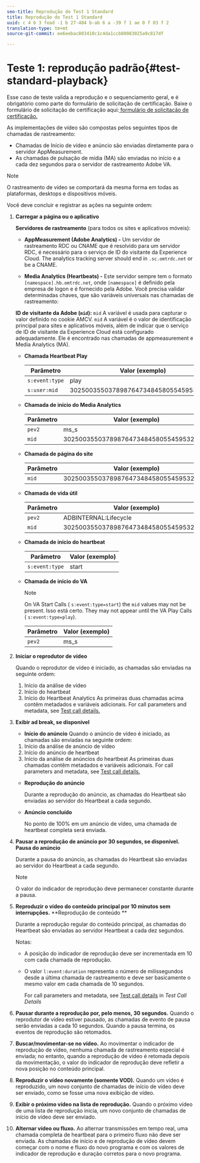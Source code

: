 ```yaml
---
seo-title: Reprodução do Test 1 Standard
title: Reprodução do Test 1 Standard
uuid: c 4 b 3 fead -1 b 27-484 b-ab 6 a -39 f 1 ae 0 f 03 f 2
translation-type: tm+mt
source-git-commit: ee6eebac803410c1c4da1ccb80083025a9c817df

---
```



# Teste 1: reprodução padrão{#test-standard-playback}

Esse caso de teste valida a reprodução e o sequenciamento geral, e é obrigatório como parte do formulário de solicitação de certificação. Baixe o formulário de solicitação de certificação aqui:[ formulário de solicitação de certificação.](cert_req_form_nielsen.docx)

As implementações de vídeo são compostas pelos seguintes tipos de chamadas de rastreamento:
* Chamadas de Início de vídeo e anúncio são enviadas diretamente para o servidor AppMeasurement.
* As chamadas de pulsação de mídia (MA) são enviadas no início e a cada dez segundos para o servidor de rastreamento Adobe VA.

>[!NOTE]
>O rastreamento de vídeo se comportará da mesma forma em todas as plataformas, desktops e dispositivos móveis.

Você deve concluir e registrar as ações na seguinte ordem:

1. **Carregar a página ou o aplicativo**

   **Servidores de rastreamento** (para todos os sites e aplicativos móveis):

   * **AppMeasurement (Adobe Analytics) -** Um servidor de rastreamento RDC ou CNAME que é resolvido para um servidor RDC, é necessário para o serviço de ID do visitante da Experience Cloud. The analytics tracking server should end in `.sc.omtrdc.net` or be a CNAME.

   * **Media Analytics (Heartbeats) -** Este servidor sempre tem o formato `[namespace].hb.omtrdc.net`, onde `[namespace]` é definido pela empresa de logon e é fornecido pela Adobe.
   Você precisa validar determinadas chaves, que são variáveis universais nas chamadas de rastreamento:

   **ID de visitante da Adobe (`mid`):** `mid` A variável é usada para capturar o valor definido no cookie AMCV. `mid` A variável é o valor de identificação principal para sites e aplicativos móveis, além de indicar que o serviço de ID de visitante da Experience Cloud está configurado adequadamente. Ele é encontrado nas chamadas de appmeasurement e Media Analytics (MA).

   * **Chamada Heartbeat Play**

      | Parâmetro | Valor (exemplo) |
      |---|---|
      | `s:event:type` | play |
      | `s:user:mid` | 30250035503789876473484580554595324209 |

   * **Chamada de início do Media Analytics**

      | Parâmetro | Valor (exemplo) |
      |---|---|
      | `pev2` | ms_s |
      | `mid` | 30250035503789876473484580554595324209 |

   * **Chamada de página do site**

      | Parâmetro | Valor (exemplo) |
      |---|---|
      | `mid` | 30250035503789876473484580554595324209 |

   * **Chamada de vida útil**

      | Parâmetro | Valor (exemplo) |
      |---|---|
      | `pev2` | ADBINTERNAL:Lifecycle |
      | `mid` | 30250035503789876473484580554595324209 |

   * **Chamada de início do heartbeat**

      | Parâmetro | Valor (exemplo) |
      |---|---|
      | `s:event:type` | start |

   * **Chamada de início do VA**

      >[!NOTE]
      >
      >On VA Start Calls ( `s:event:type=start`) the `mid` values may not be present. Isso está certo. They may not appear until the VA Play Calls ( `s:event:type=play`).

      | Parâmetro | Valor (exemplo) |
      |---|---|
      | `pev2` | ms_s |


1. **Iniciar o reprodutor de vídeo**

   Quando o reprodutor de vídeo é iniciado, as chamadas são enviadas na seguinte ordem:

   1. Início da análise de vídeo
   1. Início do heartbeat
   1. Início do Heartbeat Analytics
   As primeiras duas chamadas acima contêm metadados e variáveis adicionais. For call parameters and metadata, see [Test call details.](../../sdk-implement/validation/test-call-details.md)

1. **Exibir ad break, se disponível**

   * **Início do anúncio**
   Quando o anúncio de vídeo é iniciado, as chamadas são enviadas na seguinte ordem:

   1. Início da análise de anúncio de vídeo
   1. Início do anúncio de heartbeat
   1. Início da análise de anúncios do heartbeat
   As primeiras duas chamadas contêm metadados e variáveis adicionais. For call parameters and metadata, see [Test call details.](../../sdk-implement/validation/test-call-details.md#section_wz3_yff_f2b)

   * **Reprodução do anúncio**

      Durante a reprodução do anúncio, as chamadas do Heartbeat são enviadas ao servidor do Heartbeat a cada segundo.

   * **Anúncio concluído**

      No ponto de 100% em um anúncio de vídeo, uma chamada de heartbeat completa será enviada.



1. **Pausar a reprodução de anúncio por 30 segundos, se disponível.**  **Pausa do anúncio**

   Durante a pausa do anúncio, as chamadas do Heartbeat são enviadas ao servidor do Heartbeat a cada segundo.

   >[!NOTE]
   >
   >O valor do indicador de reprodução deve permanecer constante durante a pausa.

1. **Reproduzir o vídeo do conteúdo principal por 10 minutos sem interrupções.** **Reprodução de conteúdo **

   Durante a reprodução regular do conteúdo principal, as chamadas do Heartbeat são enviadas ao servidor Heartbeat a cada dez segundos.

   Notas:

   * A posição do indicador de reprodução deve ser incrementada em 10 com cada chamada de reprodução.
   * O valor `l:event:duration` representa o número de milissegundos desde a última chamada de rastreamento e deve ser basicamente o mesmo valor em cada chamada de 10 segundos.

      For call parameters and metadata, see [Test call details](../../sdk-implement/validation/test-call-details.md#section_u1l_1gf_f2b) in *Test Call Details*

1. **Pausar durante a reprodução por, pelo menos, 30 segundos.** Quando o reprodutor de vídeo estiver pausado, as chamadas de evento de pausa serão enviadas a cada 10 segundos. Quando a pausa termina, os eventos de reprodução são retomados.

1. **Buscar/movimentar-se no vídeo.** Ao movimentar o indicador de reprodução de vídeo, nenhuma chamada de rastreamento especial é enviada; no entanto, quando a reprodução de vídeo é retomada depois da movimentação, o valor do indicador de reprodução deve refletir a nova posição no conteúdo principal.

1. **Reproduzir o vídeo novamente (somente VOD).** Quando um vídeo é reproduzido, um novo conjunto de chamadas de início de vídeo deve ser enviado, como se fosse uma nova exibição de vídeo.

1. **Exibir o próximo vídeo na lista de reprodução.** Quando o próximo vídeo de uma lista de reprodução inicia, um novo conjunto de chamadas de início de vídeo deve ser enviado.

1. **Alternar vídeo ou fluxo.** Ao alternar transmissões em tempo real, uma chamada completa de heartbeat para o primeiro fluxo não deve ser enviada. As chamadas de início e de reprodução de vídeo devem começar com o nome e fluxo do novo programa e com os valores de indicador de reprodução e duração corretos para o novo programa.

